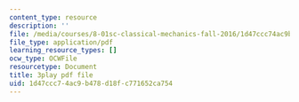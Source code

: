 ```yaml
---
content_type: resource
description: ''
file: /media/courses/8-01sc-classical-mechanics-fall-2016/1d47ccc74ac9b478d18fc771652ca754_0EMIK-6LUE4.pdf
file_type: application/pdf
learning_resource_types: []
ocw_type: OCWFile
resourcetype: Document
title: 3play pdf file
uid: 1d47ccc7-4ac9-b478-d18f-c771652ca754
---
```

